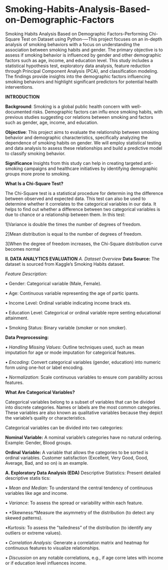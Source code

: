 # Smoking-Habits-Analysis-Based-on-Demographic-Factors
Smoking Habits Analysis Based on Demographic  Factors-Performing Chi-Square Test on Dataset using Python-—This project focuses on an in-depth analysis of smoking
 behaviors with a focus on understanding the association between
 smoking habits and gender. The primary objective is to assess if
 smoking behavior is influenced by gender and other demographic
 factors such as age, income, and education level. This study
 includes a statistical hypothesis test, exploratory data analysis,
 feature reduction through Principal Component Analysis (PCA),
 and classification modeling. The findings provide insights into the
 demographic factors influencing smoking behaviors and highlight
 significant predictors for potential health interventions. 


 
  **INTRODUCTION**

  
 **Background**: Smoking is a global public health concern
 with well-documented risks. Demographic factors can influ
ence smoking habits, with previous studies suggesting cor
relations between smoking and factors such as gender, age,
 income, and education.
 
 **Objective**: This project aims to evaluate the relationship
 between smoking behavior and demographic characteristics,
 specifically analyzing the dependence of smoking habits on
 gender. We will employ statistical testing and data analysis
 to assess these relationships and build a predictive model to
 classify smoking behavior.
 
**Significance** Insights from this study can help in creating
 targeted anti-smoking campaigns and healthcare initiatives by
 identifying demographic groups more prone to smoking.
 
**What Is a Chi-Square Test?**

 The Chi-Square test is a statistical procedure for determin
ing the difference between observed and expected data. This
 test can also be used to determine whether it correlates to the
 categorical variables in our data. It helps to find out whether a
 difference between two categorical variables is due to chance
 or a relationship between them. In this test:
 
1]Variance is double the times the number of degrees of
 freedom.
 
 2]Mean distribution is equal to the number of degrees of
 freedom.
 
 3]When the degree of freedom increases, the Chi-Square
 distribution curve becomes normal

**II. DATA ANALYTICS EVALUATION**
*A. Dataset Overview*
**Data Source:** The dataset is sourced from Kaggle’s Smoking
 Habits dataset.
 
 *Feature Description:*
 
 • Gender: Categorical variable (Male, Female).
 
  • Age: Continuous variable representing the age of partic
ipants.

 • Income Level: Ordinal variable indicating income brack
ets.

 • Education Level: Categorical or ordinal variable repre
senting educational attainment.

 • Smoking Status: Binary variable (smoker or non
smoker).

**Data Preprocessing:**

 • *Handling Missing Values*: Outline techniques used, such
 as mean imputation for age or mode imputation for
 categorical features.
 
 • *Encoding*: Convert categorical variables (gender, education) into numeric form using one-hot or label encoding.

 • *Normalization*: Scale continuous variables to ensure com
parability across features.

 **What Are Categorical Variables?**
 
 Categorical variables belong to a subset of variables that can
 be divided into discrete categories. Names or labels are the
 most common categories. These variables are also known as
 qualitative variables because they depict the variable’s quality
 or characteristics.
 
 Categorical variables can be divided into two categories:
 
 **Nominal Variable:** A nominal variable’s categories have
 no natural ordering. Example: Gender, Blood groups.
 
 **Ordinal Variable:** A variable that allows the categories to be sorted
 is ordinal variables. Customer satisfaction (Excellent, Very
 Good, Good, Average, Bad, and so on) is an example.
 
 **A. Exploratory Data Analysis (EDA)**
 Descriptive Statistics: Present detailed descriptive statis
tics:

 • *Mean and Median:* To understand the central tendency of
 continuous variables like age and income.
 
 • *Variance*: To assess the spread or variability within each
 feature.
 
 • *Skewness:*Measure the asymmetry of the distribution (to
 detect any skewed patterns).
 
 •*Kurtosis:* To assess the ”tailedness” of the distribution (to
 identify any outliers or extreme values).
 
 • *Correlation Analysis:* Generate a correlation matrix and heatmap for continuous
 features to visualize relationships.
 
 • *Discussion* on any notable correlations, e.g., if age corre
lates with income or if education level influences income.
